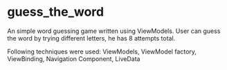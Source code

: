 # guess_the_word
An simple word guessing game written using ViewModels. User can guess the word by trying different letters, he has 8 attempts total.

Following techniques were used:
ViewModels, ViewModel factory, ViewBinding, Navigation Component, LiveData
